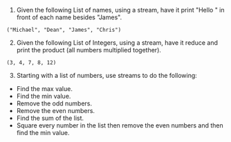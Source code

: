 1) Given the following List of names, using a stream, have it print "Hello " in front of each name besides "James".
```
("Michael", "Dean", "James", "Chris")
```

2) Given the following List of Integers, using a stream, have it reduce and print the product (all numbers multiplied together).
```
(3, 4, 7, 8, 12)
```

3) Starting with a list of numbers, use streams to do the following:

* Find the max value.
* Find the min value.
* Remove the odd numbers.
* Remove the even numbers.
* Find the sum of the list.
* Square every number in the list then remove the even numbers and then find the min value.